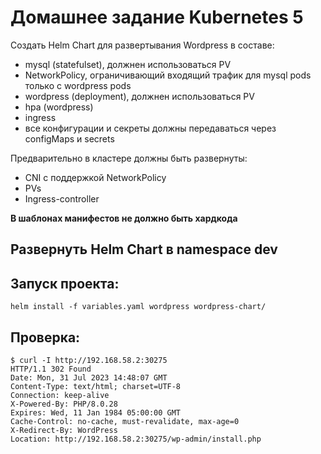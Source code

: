 # Домашнее задание Kubernetes 5

Создать Helm Chart для развертывания Wordpress в составе:
- mysql (statefulset), должнен использоваться PV
- NetworkPolicy, ограничивающий входящий трафик для mysql pods только с wordpress pods
- wordpress (deployment), должнен использоваться PV
- hpa (wordpress)
- ingress
- все конфигурации и секреты должны передаваться через configMaps и secrets

Предварительно в кластере должны быть развернуты:
- CNI с поддержкой NetworkPolicy
- PVs
- Ingress-controller

**В шаблонах манифестов не должно быть хардкода**

Развернуть Helm Chart в namespace dev
------------------------------------------------------------------

## Запуск проекта:

```
helm install -f variables.yaml wordpress wordpress-chart/
```

## Проверка:

```
$ curl -I http://192.168.58.2:30275
HTTP/1.1 302 Found
Date: Mon, 31 Jul 2023 14:48:07 GMT
Content-Type: text/html; charset=UTF-8
Connection: keep-alive
X-Powered-By: PHP/8.0.28
Expires: Wed, 11 Jan 1984 05:00:00 GMT
Cache-Control: no-cache, must-revalidate, max-age=0
X-Redirect-By: WordPress
Location: http://192.168.58.2:30275/wp-admin/install.php
```